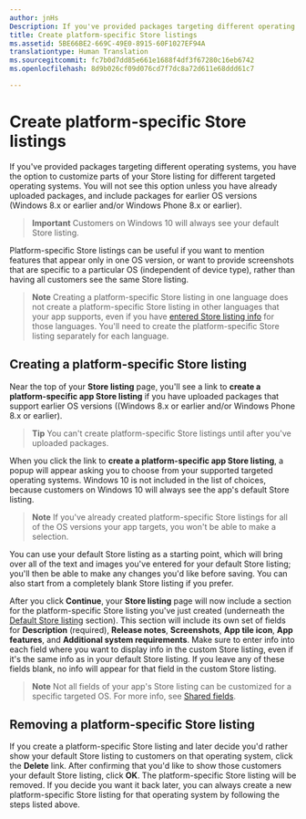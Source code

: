 ```yaml
---
author: jnHs
Description: If you've provided packages targeting different operating systems, you have the option to customize parts of your Store listing for different targeted operating systems.
title: Create platform-specific Store listings
ms.assetid: 5BE66BE2-669C-49E0-8915-60F1027EF94A
translationtype: Human Translation
ms.sourcegitcommit: fc7b0d7dd85e661e1688f4df3f67280c16eb6742
ms.openlocfilehash: 8d9b026cf09d076cd7f7dc8a72d611e68ddd61c7

---
```


# Create platform-specific Store listings


If you've provided packages targeting different operating systems, you have the option to customize parts of your Store listing for different targeted operating systems. You will not see this option unless you have already uploaded packages, and include packages for earlier OS versions (Windows 8.x or earlier and/or Windows Phone 8.x or earlier).

> **Important**  Customers on Windows 10 will always see your default Store listing.

Platform-specific Store listings can be useful if you want to mention features that appear only in one OS version, or want to provide screenshots that are specific to a particular OS (independent of device type), rather than having all customers see the same Store listing.

> **Note**  Creating a platform-specific Store listing in one language does not create a platform-specific Store listing in other languages that your app supports, even if you have [entered Store listing info](create-app-store-listings.md) for those languages. You'll need to create the platform-specific Store listing separately for each language.

## Creating a platform-specific Store listing

Near the top of your **Store listing** page, you'll see a link to **create a platform-specific app Store listing** if you have uploaded packages that support earlier OS versions ((Windows 8.x or earlier and/or Windows Phone 8.x or earlier).

> **Tip** You can't create platform-specific Store listings until after you've uploaded packages.

When you click the link to **create a platform-specific app Store listing**, a popup will appear asking you to choose from your supported targeted operating systems. Windows 10 is not included in the list of choices, because customers on Windows 10 will always see the app's default Store listing.

> **Note**  If you've already created platform-specific Store listings for all of the OS versions your app targets, you won't be able to make a selection.

You can use your default Store listing as a starting point, which will bring over all of the text and images you've entered for your default Store listing; you'll then be able to make any changes you'd like before saving. You can also start from a completely blank Store listing if you prefer.

After you click **Continue**, your **Store listing** page will now include a section for the platform-specific Store listing you've just created (underneath the [Default Store listing](create-app-store-listings.md#default-store-listing-fields) section). This section will include its own set of fields for **Description** (required), **Release notes**, **Screenshots**, **App tile icon**, **App features**, and **Additional system requirements**. Make sure to enter info into each field where you want to display info in the custom Store listing, even if it's the same info as in your default Store listing. If you leave any of these fields blank, no info will appear for that field in the custom Store listing.

> **Note**  Not all fields of your app's Store listing can be customized for a specific targeted OS. For more info, see [Shared fields](create-app-store-listings.md#shared-fields).

## Removing a platform-specific Store listing

If you create a platform-specific Store listing and later decide you'd rather show your default Store listing to customers on that operating system, click the **Delete** link. After confirming that you'd like to show those customers your default Store listing, click **OK**. The platform-specific Store listing will be removed. If you decide you want it back later, you can always create a new platform-specific Store listing for that operating system by following the steps listed above.

 

 







<!--HONumber=Aug16_HO5-->


